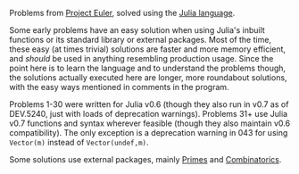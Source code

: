 Problems from [Project Euler](http://projecteuler.net/), solved using the [Julia language](http://julialang.org/). 

Some early problems have an easy solution when using Julia's inbuilt functions or its standard library or external packages. Most of the time, these easy (at times trivial) solutions are faster and more memory efficient, and *should* be used in anything resembling production usage. Since the point here is to learn the language and to understand the problems though, the solutions actually executed here are longer, more roundabout solutions, with the easy ways mentioned in comments in the program. 

Problems 1-30 were written for Julia v0.6 (though they also run in v0.7 as of DEV.5240, just with loads of deprecation warnings). 
Problems 31+ use Julia v0.7 functions and syntax wherever feasible (though they also maintain v0.6 compatibility). The only exception is a deprecation warning in 043 for using `Vector(m)` instead of `Vector(undef,m)`.

Some solutions use external packages, mainly [Primes](https://github.com/JuliaMath/Primes.jl/) and [Combinatorics](https://github.com/JuliaMath/Combinatorics.jl).
